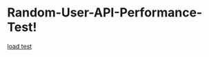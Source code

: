 # Random-User-API-Performance-Test!
[load test](https://user-images.githubusercontent.com/73023292/193975050-10ccab54-af2e-4302-977d-5aed82121379.png)
